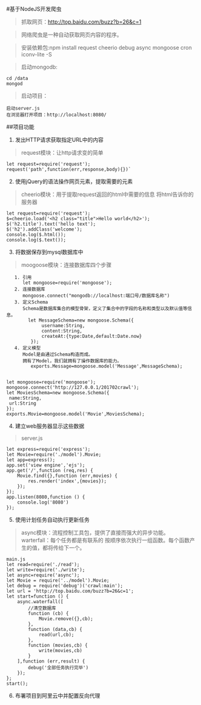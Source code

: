 #基于NodeJS开发爬虫
>抓取网页：http://top.baidu.com/buzz?b=26&c=1

>网络爬虫是一种自动获取网页内容的程序。

>安装依赖包:npm install request cheerio debug async mongoose cron iconv-lite -S

>启动mongodb:

    cd /data
    mongod
    
>启动项目：

    启动server.js
    在浏览器打开项目：http://localhost:8080/
##项目功能
1. 发出HTTP请求获取指定URL中的内容
>request模块：让http请求变的简单

    let request=require('request');
    request('path',function(err,response,body){})`
2. 使用jQuery的语法操作网页元素，提取需要的元素
>cheerio模块：用于提取request返回的html中需要的信息
 将html告诉你的服务器
 
    let request=require('request');
    $=cheerio.load('<h2 class="title">Hello world</h2>');
    $('h2.title').text('hello text');
    $('h2').addClass('welcome');
    console.log($.html());
    console.log($.text());
3. 将数据保存到mysql数据库中
>moogoose模块：连接数据库四个步骤
       
       1. 引用
          let mongoose=require('mongoose');
       2. 连接数据库
          mongoose.connect("mongodb://localhost:端口号/数据库名称")
       3. 定义Schema
          Schema是数据库集合的模型骨架，定义了集合中的字段的名称和类型以及默认值等信息。
            let MessageSchema=new mongoose.Schema({
                 username:String,
                 content:String,
                 createAt:{type:Date,default:Date.now}
             });
       4. 定义模型
          Model是由通过Schema构造而成。
          拥有了Model，我们就拥有了操作数据库的能力。
             exports.Message=mongoose.model('Message',MessageSchema);


    let mongoose=require('mongoose');
    mongoose.connect('http://127.0.0.1/201702crawl');
    let MoviesSchema=new mongoose.Schema({
     name:String,
     url:String
    });
    exports.Movie=mongoose.model('Movie',MoviesSchema);
4. 建立web服务器显示这些数据
>server.js

    let express=require('express');
    let Movie=require('./model').Movie;
    let app=express();
    app.set('view engine','ejs');
    app.get('/',function (req,res) {
        Movie.find({},function (err,movies) {
            res.render('index',{movies});
        });
    });
    app.listen(8080,function () {
        console.log('8080')
    });
5. 使用计划任务自动执行更新任务
>async模块：流程控制工具包，提供了直接而强大的异步功能。
    <br/>warterfall：每个任务都是有联系的
按顺序依次执行一组函数。每个函数产生的值，都将传给下一个。
    
    main.js
    let read=require('./read');
    let write=require('./write');
    let async=require('async');
    let Movie = require('../model').Movie;
    let debug = require('debug')('crawl:main');
    let url = 'http://top.baidu.com/buzz?b=26&c=1';
    let start=function () {
        async.waterfall([
            //清空数据库
            function (cb) {
                Movie.remove({},cb);
            },
            function (data,cb) {
                read(url,cb);
            },
            function (movies,cb) {
                write(movies,cb)
            }
        ],function (err,result) {
            debug('全部任务执行完毕')
        });
    };
    start();
6. 布署项目到阿里云中并配置反向代理


